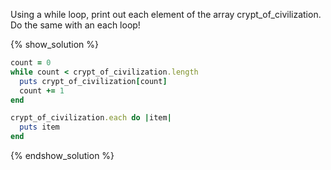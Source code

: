 Using a while loop, print out each element of the array crypt_of_civilization.
Do the same with an each loop!

{% show_solution %}
```ruby
count = 0
while count < crypt_of_civilization.length
  puts crypt_of_civilization[count]
  count += 1
end

crypt_of_civilization.each do |item|
  puts item
end
```
{% endshow_solution %}
